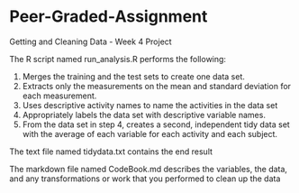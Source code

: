 # Peer-Graded-Assignment
Getting and Cleaning Data - Week 4 Project

The R script named run_analysis.R performs the following: 

1. Merges the training and the test sets to create one data set.
2. Extracts only the measurements on the mean and standard deviation for each measurement.
3. Uses descriptive activity names to name the activities in the data set
4. Appropriately labels the data set with descriptive variable names.
5. From the data set in step 4, creates a second, independent tidy data set with the average of each variable for each activity and each subject.

The text file named tidydata.txt contains the end result 

The markdown file named CodeBook.md describes the variables, the data, and any transformations or work that you performed to clean up the data


